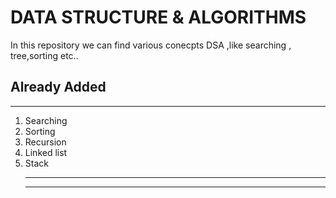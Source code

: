 <h1>DATA STRUCTURE & ALGORITHMS</h1>
<p>In this repository we can find various conecpts DSA ,like searching , tree,sorting etc..</p>
<h2>Already Added</h2>
<hr />
<p><ol>
  <li>Searching</li>
  <li>Sorting</li>
  <li>Recursion</li>
  <li>Linked list</li>
  <li>Stack</li>
<hr />
<hr />
</ol></p>

